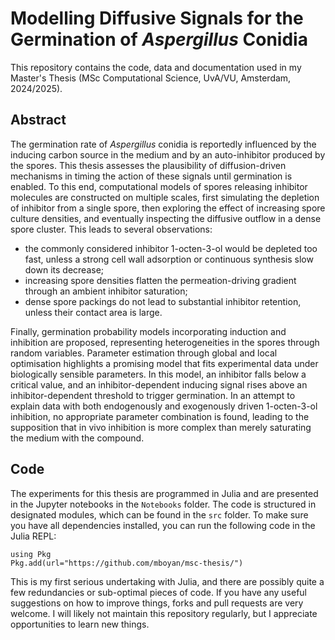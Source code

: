 # Modelling Diffusive Signals for the Germination of _Aspergillus_ Conidia

This repository contains the code, data and documentation used in my Master's Thesis (MSc Computational Science, UvA/VU, Amsterdam, 2024/2025).

## Abstract

The germination rate of _Aspergillus_ conidia is reportedly influenced by the inducing carbon source in the medium and by an auto-inhibitor produced by the spores. This thesis assesses the plausibility of diffusion-driven mechanisms in timing the action of these signals until germination is enabled. To this end, computational models of spores releasing inhibitor molecules are constructed on multiple scales, first simulating the depletion of inhibitor from a single spore, then exploring the effect of increasing spore culture densities, and eventually inspecting the diffusive outflow in a dense spore cluster. This leads to several observations:
- the commonly considered inhibitor 1-octen-3-ol would be depleted too fast, unless a strong cell wall adsorption or continuous synthesis slow down its decrease;
- increasing spore densities flatten the permeation-driving gradient through an ambient inhibitor saturation;
- dense spore packings do not lead to substantial inhibitor retention, unless their contact area is large.

Finally, germination probability models incorporating induction and inhibition are proposed, representing heterogeneities in the spores through random variables. Parameter estimation through global and local optimisation highlights a promising model that fits experimental data under biologically sensible parameters. In this model, an inhibitor falls below a critical value, and an inhibitor-dependent inducing signal rises above an inhibitor-dependent threshold to trigger germination. In an attempt to explain data with both endogenously and exogenously driven 1-octen-3-ol inhibition, no appropriate parameter combination is found, leading to the supposition that in vivo inhibition is more complex than merely saturating the medium with the compound.

## Code

The experiments for this thesis are programmed in Julia and are presented in the Jupyter notebooks in the `Notebooks` folder. The code is structured in designated modules, which can be found in the `src` folder. To make sure you have all dependencies installed, you can run the following code in the Julia REPL:

```
using Pkg
Pkg.add(url="https://github.com/mboyan/msc-thesis/")
```

This is my first serious undertaking with Julia, and there are possibly quite a few redundancies or sub-optimal pieces of code. If you have any useful suggestions on how to improve things, forks and pull requests are very welcome. I will likely not maintain this repository regularly, but I appreciate opportunities to learn new things.
